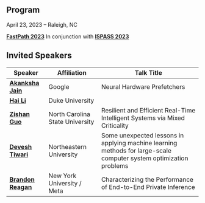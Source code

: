 ## Program
April 23, 2023 – Raleigh, NC 

**[FastPath 2023](https://fastpath2023.github.io/FastPath2023/)** In conjunction with **[ISPASS 2023](https://ispass.org/ispass2023/)**

##  Invited Speakers

| Speaker                    | Affiliation       | Talk Title |
| ----                                                                                             | ----              |----              |
|**[Akanksha Jain](https://github.com/FastPath2023/FastPath2023/blob/main/Program/Akanksha)**      | Google                  |   Neural Hardware Prefetchers|
|**[Hai Li](https://github.com/FastPath2023/FastPath2023/blob/main/Program/Hai)**                                                                                       | Duke University                               |  |
|**[Zishan Guo](https://github.com/FastPath2023/FastPath2023/blob/main/Program/Zishan)**                                                                                        | North Carolina State University               |Resilient and Efficient Real-Time Intelligent Systems via Mixed Criticality |
|**[Devesh Tiwari](https://github.com/FastPath2023/FastPath2023/blob/main/Program/Devesh)**                                                                                   | Northeastern University                       | Some unexpected lessons in applying machine learning methods for large-scale computer system optimization problems |
|**[Brandon Reagan](https://github.com/FastPath2023/FastPath2023/blob/main/Program/Brandon)**                                                                                   | New York University / Meta                    | Characterizing the Performance of End-to-End Private Inference |
     
